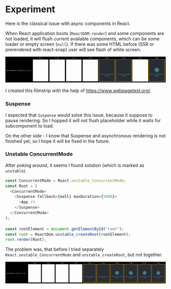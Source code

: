 # Experiment

Here is the classical issue with async components in React.

When React application boots (`ReactDOM.render`) and some components are not loaded, it will flush current available components, which can be some loader or empty screen (`null`). If there was some HTML before (SSR or prerendered with react-snap) user will see flash of white screen.

![filmstrip](public/filmstrip.png)

I created this filmstrip with the help of https://www.webpagetest.org/.

### Suspense

I expected that `Suspense` would solve this issue, because it suppose to pause rendering. So I hopped it will not flush placeholder while it waits for subcomponent to load.

On the other side - I know that Suspense and asynchronous rendering is not finished yet, so I hope it will be fixed in the future.

### Unstable ConcurrentMode

After poking around, it seems I found solution (which is marked as `unstable`).

```js
const ConcurrentMode = React.unstable_ConcurrentMode;
const Root = (
  <ConcurrentMode>
    <Suspense fallback={null} maxDuration={5000}>
      <App />
    </Suspense>
  </ConcurrentMode>
);

const rootElement = document.getElementById("root");
const root = ReactDom.unstable_createRoot(rootElement);
root.render(Root);
```

The problem was, that before I tried separately `React.unstable_ConcurrentMode` and `unstable_createRoot`, but not together.

![filmstrip](public/filmstrip-concurent.png)
